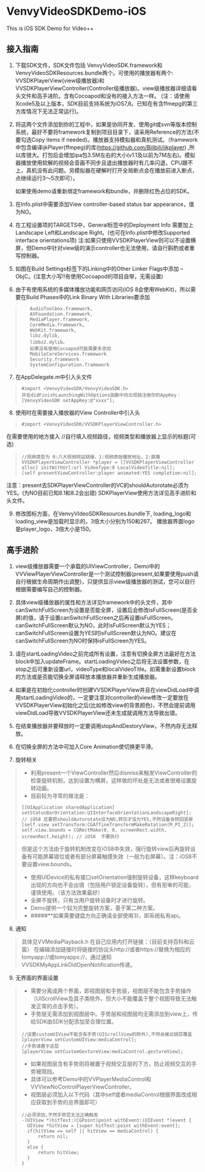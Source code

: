 # VenvyVideoSDKDemo-iOS
This is iOS SDK Demo for Video++

接入指南
--------
1.	下载SDK文件，SDK文件包括 VenvyVideoSDK.framework和VenvyVideoSDKResources.bundle两个。可使用的播放器有两个: VVSDKPlayerView(view级播放器)和VVSDKPlayerViewController(Controller级播放器)。view级播放器详细请看头文件和高手进阶。含有Cocoapod和没有的接入方法一样。
(注：请使用Xcode5及以上版本，SDK目前支持系统为iOS7,8。已知在有含ffmepg的第三方库情况下无法正常运行)。

2.	将这两个文件添加到你的工程中，如果是协同开发、使用git或svn等版本控制系统，最好不要将framework复制到项目目录下，请采用Reference的方法(不要勾选Copy items if needed)。播放器支持模拟器和真机测试。（framework中包含编译ijkPlayer(ffmpeg)的库(https://github.com/Bilibili/ijkplayer) ,所以库很大。打包后会增加ipa包3.5M左右的大小(v1.1及以前为7M左右)。模拟器播放使用软解的视频会音画不同步且退出播放器时有几率闪退，CPU跟不上，真机没有此问题。另模拟器在硬解时打开全局断点会在播放前进入断点，点继续运行3～5次即可）。
 
    如果使用demo请重新绑定framework和bundle，并删除红色占位的SDK。

3.	在Info.plist中需要添加View controller-based status bar appearance，值为NO。
 
4.	在工程设置项的TARGETS中，General标签中的Deployment Info 需要加上Landscape Left和Landscape Right。(也可在Info.plist中修改Supported interface orientations项)
注:如果只使用VVSDKPlayerView则可以不设置横屏，但Demo中针对view级的演示controller也无法使用，请自行斟酌或者重写控制器。

5.	如图在Build Settings标签下的Linking中的Other Linker Flags中添加 –ObjC。(注意大小写!!有使用Cocoapod的项目自带，无需设置)
 
6.	由于有使用系统的多媒体播放功能和网页访问(iOS 8会使用WebKit)，所以需要在Build Phases中的Link Binary With Libraries要添加
>```
>    AudioToolbox.framework,
>    AVFoundation.framework,
>    MediaPlayer.framework,
>    CoreMedia.framework,
>    WebKit.framework,
>    libz.dylib,
>    libbz2.dylib。
>    如果没有使用Cocoapod可能需要多添加
>    MobileCoreServices.framework
>    Security.framework
>    SystemConfiguration.framework
>```

7.	在AppDelegate.m中引入头文件
>```
> #import <VenvyVideoSDK/VenvyVideoSDK.h>
> 并在didFinishLaunchingWithOptions函数中向云视链注册你的AppKey：
>[VenvyVideoSDK setAppKey:@"xxxx"];
>```

8.	使用时在需要接入播放器的View Controller中引入头
>```
> #import <VenvyVideoSDK/VVSDKPlayerViewController.h>
>```
在需要使用的地方接入
//自行填入视频路径，视频类型和播放器上显示的标题(可选)
>```
>//视频类型为 0:八大视频网站链接，1:视频原始播放地址，2:直播
>VVSDKPlayerViewController *player = [[VVSDKPlayerViewController alloc] initWithUrl:url VideoType:0 LocalVideoTitle:nil]; 
>[self presentViewController:player animated:YES completion:nil];
>```
注意：present去SDKPlayerViewController的VC的shouldAutorotate必须为YES。(为NO目前已知8.1和8.2会出错)
SDKPlayerView使用方法详见高手进阶和头文件。

9.	修改图标方面，在VenvyVIdeoSDKResources.bundle下,
loading_logo和loading_view是加载时显示的，3倍大小分别为150和267。
播放器界面logo是player_logo，3倍大小是150。

高手进阶
--------
1.	view级播放器需要一个承载的UIViewController，Demo中的VVViewPlayerViewController是一个测试控制器(present,如果要使用push请自行根据生命周期作出调整)，只提供显示view级播放器的测试，您可以自行根据需要编写自己的控制器。

2.	具体view级播放器的属性和方法详见framework中的头文件，其中canSwitchFullScreen为设置是否能全屏，设置后会修改isFullScreen(是否全屏)的值，请于设置canSwitchFullScreen之后再设置isFullScreen。canSwitchFullScreen默认为NO，此时isFullScreen默认为YES；canSwitchFullScreen设置为YES时isFullScreen默认为NO。建议在canSwitchFullScreen为NO时保持isFullScreen为YES。

3.	请在startLoadingVideo之前完成所有设置，注意有切换全屏方法最好在方法block中加入updateFrame。startLoadingVideo之后将无法设置参数，在stop之后可重新设置url，videoType和localVideoTitle。如需重新设置block的方法或是否能切换全屏请释放本播放器并重新生成播放器。

4.	如果是在初始化controller时创建VVSDKPlayerView并且在viewDidLoad中调用startLoadingVideo的，一定要注意对controller的view修改一定要放在VVSDKPlayerView初始化之后(比如修改view的背景颜色)，不然会提前调用viewDidLoad导致VVSDKPlayerView还未生成就调用方法导致出错。

5.	在结束播放器并要释放时一定要调用stopAndDestoryView，不然内存无法释放。

6.	在切换全屏的方法中可加入Core Animation使切换更平滑。

7.	旋转相关
>* 利用present一个ViewController然后dismiss来触发ViewController的检查旋转机制，达到设置为横屏，这样做的坏处是无法或者很难设置旋转动画。
>* 目前较为寻常的做法是：
> ```
> [[UIApplication sharedApplication] setStatusBarOrientation:UIInterfaceOrientationLandscapeRight];    
> // iOS8 还要把shouldAutorotate设为NO,转完才设为YES,不然设备会转回竖屏
> [self.view setTransform:CGAffineTransformMakeRotation(M_PI_2)];
> self.view.bounds = CGRectMake(0, 0, screenRect.width, screenRect.height); // iOS8  不要执行
> ```
> 但是这个方法由于旋转机制改变在iOS8中失效，强行旋转view后再旋转设备有可能屏幕错位或者有部分屏幕触摸失效（一般为右屏幕）。注：iOS8不要设置view.bounds。
>* 使用UIDevice的私有接口setOrientation强制旋转设备，这样keyboard出现的方向也不会出错（包括用户锁定设备旋转），但有拒审的可能，谨慎使用。（该方法效果最好）
>* 全屏不旋转，只有当用户旋转设备时才进行旋转。
>* Demo提供一个较为完整旋转方案，基于第二种方案。
>* #####**如果需要键盘方向正确请全部使用3)，即系统私有api。

8.	通知
> 具体见VVMediaPlayback.h
> 在自己应用内打开链接：（目前支持百科和云窗）
> 在编辑添加链接时将链接的协议头http://或者https://替换为相应的tomyapp://或tomyapps://，通过通知VVSDKMyAppLinkDidOpenNotification传递。

9.	无界面的界面设置
>* 需要分离成两个界面，即视图层和手势层，视图层不能包含手势操作（UIScrollView及其子类除外，但大小不能覆盖于整个视图导致无法触发正常的点击手势）。
>* 手势层无需添加到视图层中。手势层和视图层均无需添加到view上，传给SDK由SDK分配添加至合理位置。 
> ```
> //设置customUIView不能含有手势(UIScrollView的除外),不然会被云链层覆盖
> [playerView setCustomUIView:mediaControl];
> //手势请置于这层
> [playerView setCustomGestureView:mediaControl.gestureView];
> ```
>* 如果视图层含有手势则将被置于视频交互层的下方，防止视频交互的手势被阻挡。
>* 具体可以参考Demo中的VVPlayerMediaControl和VVViewNoControlPlayerViewController。
>* 视图层必须加入以下代码（其中self或者mediaControl根据界面改成相应获取到手势的总界面即可）
> ```
> //必须添加,不然手势层无法正确触发
> -(UIView *)hitTest:(CGPoint)point withEvent:(UIEvent *)event {
> 	UIView *hitView = [super hitTest:point withEvent:event];
> 	if(hitView == self || hitView == mediaControl) {
> 		return nil;
> 	}
> 	else {
> 		return hitView;
> 	}
> }
> ```
